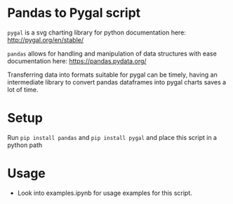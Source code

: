 # Pandas to Pygal script

`pygal` is a svg charting library for python
documentation here: http://pygal.org/en/stable/

`pandas` allows for handling and manipulation of data structures with ease
documentation here: https://pandas.pydata.org/

Transferring data into formats suitable for pygal can be timely, having an intermediate library to convert pandas dataframes into pygal charts saves a lot of time.

# Setup
Run `pip install pandas` and `pip install pygal` and place this script in a python path

# Usage
- Look into examples.ipynb for usage examples for this script.